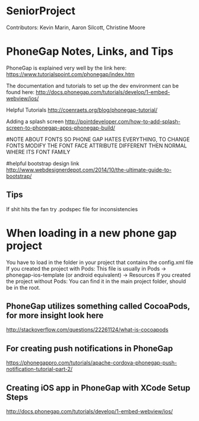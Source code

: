 # SeniorProject
Contributors: Kevin Marin, Aaron Silcott, Christine Moore



# PhoneGap Notes, Links, and Tips

PhoneGap is explained very well by the link here: 
https://www.tutorialspoint.com/phonegap/index.htm

The documentation and tutorials to set up the dev environment can be found here: 
http://docs.phonegap.com/tutorials/develop/1-embed-webview/ios/

Helpful Tutorials
http://coenraets.org/blog/phonegap-tutorial/

Adding a splash screen
http://pointdeveloper.com/how-to-add-splash-screen-to-phonegap-apps-phonegap-build/

#NOTE ABOUT FONTS
SO PHONE GAP HATES EVERYTHING, TO CHANGE FONTS MODIFY THE FONT FACE ATTRIBUTE 
DIFFERENT THEN NORMAL WHERE ITS FONT FAMILY

#helpful bootstrap design link
http://www.webdesignerdepot.com/2014/10/the-ultimate-guide-to-bootstrap/

## Tips
If shit hits the fan try .podspec file for inconsistencies

# When loading in a new phone gap project
You have to load in the folder in your project that contains the config.xml file
If you created the project with Pods:
This file is usually in Pods -> phonegap-ios-template (or android equivalent) -> Resources 
If you created the project without Pods:
You can find it in the main project folder, should be in the root.

## PhoneGap utilizes something called CocoaPods, for more insight look here
http://stackoverflow.com/questions/22261124/what-is-cocoapods

## For creating push notifications in PhoneGap
https://phonegappro.com/tutorials/apache-cordova-phonegap-push-notification-tutorial-part-2/

## Creating iOS app in PhoneGap with XCode Setup Steps
http://docs.phonegap.com/tutorials/develop/1-embed-webview/ios/
